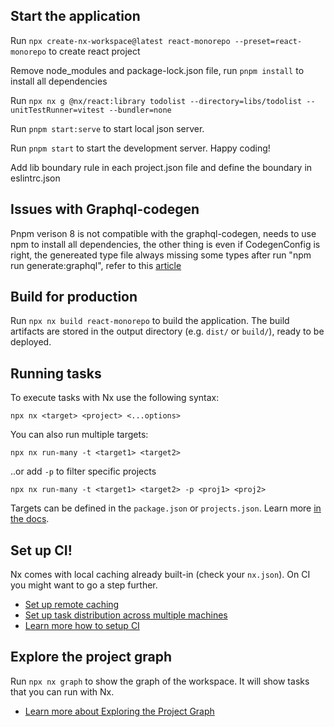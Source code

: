 ## Start the application

Run `npx create-nx-workspace@latest react-monorepo --preset=react-monorepo` to create react project

Remove node_modules and package-lock.json file, run `pnpm install` to install all dependencies

Run `npx nx g @nx/react:library todolist --directory=libs/todolist --unitTestRunner=vitest --bundler=none`

Run `pnpm start:serve` to start local json server.

Run `pnpm start` to start the development server. Happy coding!

Add lib boundary rule in each project.json file and define the boundary in eslintrc.json

## Issues with Graphql-codegen

Pnpm verison 8 is not compatible with the graphql-codegen, needs to use npm to install all dependencies,
the other thing is even if CodegenConfig is right, the genereated type file always missing some types after run "npm run generate:graphql",
refer to this [article](https://medium.com/@lashanfaliq/integrating-graphql-with-redux-toolkit-and-rtk-query-cc8040f92bd)

## Build for production

Run `npx nx build react-monorepo` to build the application. The build artifacts are stored in the output directory (e.g. `dist/` or `build/`), ready to be deployed.

## Running tasks

To execute tasks with Nx use the following syntax:

```
npx nx <target> <project> <...options>
```

You can also run multiple targets:

```
npx nx run-many -t <target1> <target2>
```

..or add `-p` to filter specific projects

```
npx nx run-many -t <target1> <target2> -p <proj1> <proj2>
```

Targets can be defined in the `package.json` or `projects.json`. Learn more [in the docs](https://nx.dev/features/run-tasks).

## Set up CI!

Nx comes with local caching already built-in (check your `nx.json`). On CI you might want to go a step further.

- [Set up remote caching](https://nx.dev/features/share-your-cache)
- [Set up task distribution across multiple machines](https://nx.dev/nx-cloud/features/distribute-task-execution)
- [Learn more how to setup CI](https://nx.dev/recipes/ci)

## Explore the project graph

Run `npx nx graph` to show the graph of the workspace.
It will show tasks that you can run with Nx.

- [Learn more about Exploring the Project Graph](https://nx.dev/core-features/explore-graph)
